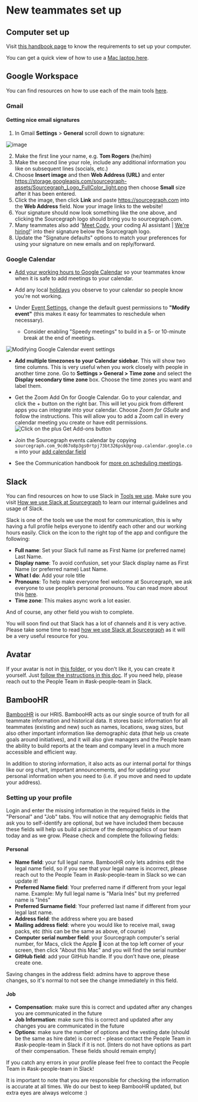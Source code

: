 # New teammates set up

## Computer set up

Visit [this handbook page](../../tech-ops/tools/computer-setup.md) to know the requirements to set up your computer.

You can get a quick view of how to use a [Mac laptop here](https://help.apple.com/macOS/high-sierra/mac-basics/#/intro).

## Google Workspace

You can find resources on how to use each of the main tools [here](../../../company-info-and-process/working-at-sourcegraph/teammate-development/training/tools/index.md#google-workspace).

### Gmail

#### Getting nice email signatures

1. In Gmail **Settings** > **General** scroll down to signature:

![image](https://storage.googleapis.com/sourcegraph-assets/handbook/signature.png)

2. Make the first line your name, e.g. **Tom Rogers** (he/him)
3. Make the second line your role, include any additional information you like on subsequent lines (socials, etc.)
4. Choose **Insert image** and then **Web Address (URL)** and enter https://storage.googleapis.com/sourcegraph-assets/Sourcegraph_Logo_FullColor_light.png then choose **Small** size after it has been entered.
5. Click the image, then click **Link** and paste https://sourcegraph.com into the **Web Address** field. Now your image links to the website!
6. Your signature should now look something like the one above, and clicking the Sourcegraph logo should bring you to sourcegraph.com.
7. Many teammates also add '[Meet Cody](https://about.sourcegraph.com/cody), your coding AI assistant | [We're hiring!](https://about.sourcegraph.com/jobs?_ga=2.114747136.600672713.1644344374-539125958.1632800152)' into their signature below the Sourcegraph logo.
8. Update the "Signature defaults" options to match your preferences for using your signature on new emails and on reply/forward.

### Google Calendar

- [Add your working hours to Google Calendar](https://calendar.google.com/calendar/r/settings) so your teammates know when it is safe to add meetings to your calendar.

- Add any local [holidays](../../../company-info-and-process/working-at-sourcegraph/holidays.md) you observe to your calendar so people know you're not working.

- Under [Event Settings](https://calendar.google.com/calendar/u/0/r/settings), change the default guest permissions to **"Modify event"** (this makes it easy for teammates to reschedule when necessary).
  - Consider enabling "Speedy meetings" to build in a 5- or 10-minute break at the end of meetings.

![Modifying Google Calendar event settings](https://sourcegraphstatic.com/handbook/google-calendar-event-settings.png)

- **Add multiple timezones to your Calendar sidebar.** This will show two time columns. This is very useful when you work closely with people in another time zone. Go to **Settings > General > Time zone** and select the **Display secondary time zone** box. Choose the time zones you want and label them.

- Get the Zoom Add On for Google Calendar. Go to your calendar, and click the + button on the right bar. This will let you pick from different apps you can integrate into your calendar. Choose _Zoom for GSuite_ and follow the instructions. This will allow you to add a Zoom call in every calendar meeting you create or have edit permissions.
  ![Click on the plus Get Add-ons button](https://storage.googleapis.com/sourcegraph-assets/handbook/zoomcalendar.png)

- Join the Sourcegraph events calendar by copying `sourcegraph.com_9cd67o8p3gs0rtpj73bt326psk@group.calendar.google.com` into your [add calendar field](https://calendar.google.com/calendar/u/0/r/settings/addcalendar?)

- See the Communication handbook for [more on scheduling meetings](../../../company-info-and-process/communication/index.md#scheduling-meetings-with-google-calendar).

## Slack

You can find resources on how to use Slack in [Tools we use](../../../company-info-and-process/working-at-sourcegraph/teammate-development/training/tools/index.md#slack). Make sure you visit [How we use Slack at Sourcegraph](../../../company-info-and-process/communication/team_chat.md) to learn our internal guidelines and usage of Slack.

Slack is one of the tools we use the most for communication, this is why having a full profile helps everyone to identify each other and our working hours easily. Click on the icon to the right top of the app and configure the following:

- **Full name**: Set your Slack full name as First Name (or preferred name) Last Name.
- **Display name**: To avoid confusion, set your Slack display name as First Name (or preferred name) Last Name.
- **What I do**: Add your role title
- **Pronouns**: To help make everyone feel welcome at Sourcegraph, we ask everyone to use people’s personal pronouns. You can read more about this [here](../../../company-info-and-process/personal-pronouns.md).
- **Time zone**: This makes async work a lot easier.

And of course, any other field you wish to complete.

You will soon find out that Slack has a lot of channels and it is very active. Please take some time to read [how we use Slack at Sourcegraph](../../../company-info-and-process/communication/team_chat.md) as it will be a very useful resource for you.

## Avatar

If your avatar is not in [this folder](https://drive.google.com/drive/u/0/folders/1T5qaSLjE2UbG0yt52gb3IVIGOUYm_YKA), or you don't like it, you can create it yourself. Just [follow the instructions in this doc](https://docs.google.com/document/d/1AMAGHqhzPvLxdqTgHws3NY4uQGz6-7B5RVcLhiprEYg/edit). If you need help, please reach out to the People Team in #ask-people-team in Slack.

## BambooHR

[BambooHR](https://www.bamboohr.com/tour/) is our HRIS. BambooHR acts as our single source of truth for all teammate information and historical data. It stores basic information for all teammates (existing and new) such as names, locations, swag sizes, but also other important information like demographic data (that help us create goals around initiatives), and it will also give managers and the People team the ability to build reports at the team and company level in a much more accessible and efficient way.

In addition to storing information, it also acts as our internal portal for things like our org chart, important announcements, and for updating your personal information when you need to (i.e. if you move and need to update your address).

### Setting up your profile

Login and enter the missing information in the required fields in the "Personal" and "Job" tabs. You will notice that any demographic fields that ask you to self-identify are optional, but we have included them because these fields will help us build a picture of the demographics of our team today and as we grow. Please check and complete the following fields:

#### Personal

- **Name field**: your full legal name. BambooHR only lets admins edit the legal name field, so if you see that your legal name is incorrect, please reach out to the People Team in #ask-people-team in Slack so we can update it!
- **Preferred Name field**: Your preferred name if different from your legal name.
  Example: My full legal name is "María Inés" but my preferred name is "Inés"
- **Preferred Surname field**: Your preferred last name if different from your legal last name.
- **Address field**: the address where you are based
- **Mailing address field**: where you would like to receive mail, swag packs, etc (this can be the same as above, of course)
- **Computer serial number field**: your Sourcegraph computer's serial number, for Macs, click the Apple 🍎 icon at the top left corner of your screen, then click "About this Mac" and you will find the serial number
- **GitHub field**: add your GitHub handle. If you don’t have one, please create one.

Saving changes in the address field: admins have to approve these changes, so it's normal to not see the change immediately in this field.

#### Job

- **Compensation**: make sure this is correct and updated after any changes you are communicated in the future
- **Job Information**: make sure this is correct and updated after any changes you are communicated in the future
- **Options**: make sure the number of options and the vesting date (should be the same as hire date) is correct - please contact the People Team in #ask-people-team in Slack if it is not. [Inters do not have options as part of their compensation. These fields should remain empty]

If you catch any errors in your profile please feel free to contact the People Team in #ask-people-team in Slack!

It is important to note that you are responsible for checking the information is accurate at all times. We do our best to keep BambooHR updated, but extra eyes are always welcome :)
